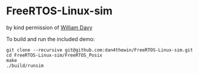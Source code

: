 # FreeRTOS-Linux-sim

by kind permission of [William Davy](https://www.linkedin.com/in/william-davy-1aa9a654/)

To build and run the included demo:

    git clone --recursive git@github.com:dan4thewin/FreeRTOS-Linux-sim.git
    cd FreeRTOS-Linux-sim/FreeRTOS_Posix
    make
    ./build/runsim
